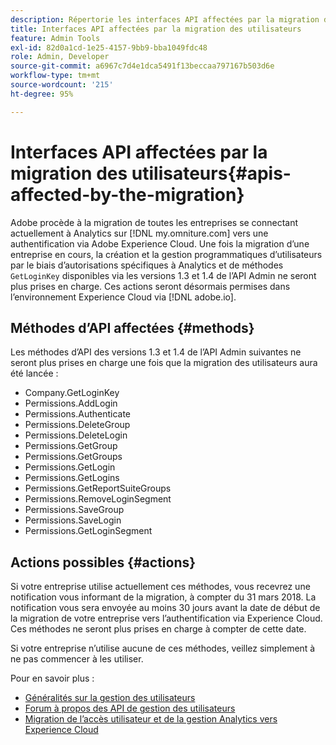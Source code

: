 ```yaml
---
description: Répertorie les interfaces API affectées par la migration des utilisateurs
title: Interfaces API affectées par la migration des utilisateurs
feature: Admin Tools
exl-id: 82d0a1cd-1e25-4157-9bb9-bba1049fdc48
role: Admin, Developer
source-git-commit: a6967c7d4e1dca5491f13beccaa797167b503d6e
workflow-type: tm+mt
source-wordcount: '215'
ht-degree: 95%

---
```


# Interfaces API affectées par la migration des utilisateurs{#apis-affected-by-the-migration}

Adobe procède à la migration de toutes les entreprises se connectant actuellement à Analytics sur [!DNL my.omniture.com] vers une authentification via Adobe Experience Cloud. Une fois la migration d’une entreprise en cours, la création et la gestion programmatiques d’utilisateurs par le biais d’autorisations spécifiques à Analytics et de méthodes `GetLoginKey` disponibles via les versions 1.3 et 1.4 de l’API Admin ne seront plus prises en charge. Ces actions seront désormais permises dans l’environnement Experience Cloud via [!DNL adobe.io].

## Méthodes d’API affectées {#methods}

Les méthodes d’API des versions 1.3 et 1.4 de l’API Admin suivantes ne seront plus prises en charge une fois que la migration des utilisateurs aura été lancée :

* Company.GetLoginKey
* Permissions.AddLogin
* Permissions.Authenticate
* Permissions.DeleteGroup
* Permissions.DeleteLogin
* Permissions.GetGroup
* Permissions.GetGroups
* Permissions.GetLogin
* Permissions.GetLogins
* Permissions.GetReportSuiteGroups
* Permissions.RemoveLoginSegment
* Permissions.SaveGroup
* Permissions.SaveLogin
* Permissions.GetLoginSegment

## Actions possibles {#actions}

Si votre entreprise utilise actuellement ces méthodes, vous recevrez une notification vous informant de la migration, à compter du 31 mars 2018. La notification vous sera envoyée au moins 30 jours avant la date de début de la migration de votre entreprise vers l’authentification via Experience Cloud. Ces méthodes ne seront plus prises en charge à compter de cette date.

Si votre entreprise n’utilise aucune de ces méthodes, veillez simplement à ne pas commencer à les utiliser.

Pour en savoir plus :

* [Généralités sur la gestion des utilisateurs](https://helpx.adobe.com/fr/enterprise/help/users.html)
* [Forum à propos des API de gestion des utilisateurs](https://community.adobe.com/t5/enterprise-teams/bd-p/enterprise-and-teams)
* [Migration de l’accès utilisateur et de la gestion Analytics vers Experience Cloud](/help/admin/tools/user-management/user-migration/c-migration-tool.md)
